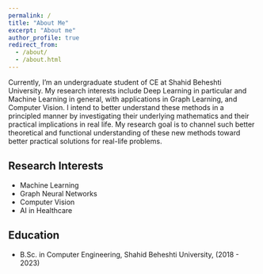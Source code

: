 ```yaml
---
permalink: /
title: "About Me"
excerpt: "About me"
author_profile: true
redirect_from:
  - /about/
  - /about.html
---
```


Currently, I’m an undergraduate student of CE at Shahid Beheshti University. My research interests include Deep Learning in particular and Machine
Learning in general, with applications in Graph Learning, and Computer Vision. I intend to better understand these methods in a principled
manner by investigating their underlying mathematics and their practical implications in real life. My research goal is to channel such better
theoretical and functional understanding of these new methods toward better practical solutions for real-life problems.

## Research Interests

- Machine Learning
- Graph Neural Networks
- Computer Vision
- AI in Healthcare

## Education

- B.Sc. in Computer Engineering, Shahid Beheshti University, (2018 - 2023)
